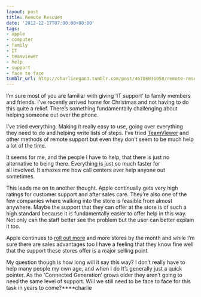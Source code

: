 ```yaml
---
layout: post
title: Remote Rescues
date: '2012-12-17T07:00:00+00:00'
tags:
- apple
- computer
- family
- IT
- teamviewer
- help
- support
- face to face
tumblr_url: http://charlieegan3.tumblr.com/post/46786031058/remote-rescues
---
```

I’m sure most of you are familiar with giving ‘IT support’ to family members and friends. I’ve recently arrived home for Christmas and not having to do this quite a relief. There’s something fundamentally challenging about helping someone out over the phone.

I’ve tried everything. Making it really easy to use, going over everything they need to do and helping write lists of steps. I’ve tried [TeamViewer](http://www.teamviewer.com/en/index.aspx) and other methods of remote support but even they don’t seem to be much help a lot of the time.

It seems for me, and the people I have to help, that there is just no alternative to being there. Everything is just so much faster for all involved. It amazes me how call centers ever help anyone out sometimes.

This leads me on to another thought. Apple continually gets very high ratings for customer support and after sales care. They’re also one of the few companies where walking into the store is feasible from almost anywhere. Maybe the support that they can offer at the store is of such a high standard because it is fundamentally easier to offer help in this way. Not only can the staff better see the problem but the user can better explain it too.

Apple continues to [roll out more](http://www.macrumors.com/2012/12/14/apples-new-causeway-bay-retail-store-in-hong-kong-unveiled/) and more stores by the month and while I’m sure there are sales advantages too I have a feeling that they know fine well that the support these stores offer is a major selling point.

My question though is how long will it say this way? I don’t really have to help many people my own age, and when I do It’s generally just a quick pointer. As the 'Connected Generation’ grows older they aren’t going to need the same level of support. Will we still need to be face to face for this task in years to come?****charlie
